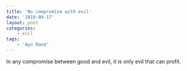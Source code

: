 ```yaml
---
title: 'No compromise with evil'
date: '2019-09-17'
layout: post
categories:
    - evil
tags:
    - 'Ayn Rand'
---
```


In any compromise between good and evil, it is only evil that can profit.